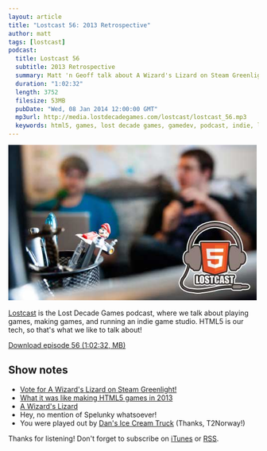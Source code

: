```yaml
---
layout: article
title: "Lostcast 56: 2013 Retrospective"
author: matt
tags: [lostcast]
podcast:
  title: Lostcast 56
  subtitle: 2013 Retrospective
  summary: Matt 'n Geoff talk about A Wizard's Lizard on Steam Greenlight, oh and all of 2013.
  duration: "1:02:32"
  length: 3752
  filesize: 53MB
  pubDate: "Wed, 08 Jan 2014 12:00:00 GMT"
  mp3url: http://media.lostdecadegames.com/lostcast/lostcast_56.mp3
  keywords: html5, games, lost decade games, gamedev, podcast, indie, lostcast
---
```

<div class="full-frame">
	<img alt="Lostcast gamedev podcast" src="/media/images/lostcast/splash.jpg" width="500" height="313">
</div>

[Lostcast](/lostcast/) is the Lost Decade Games podcast, where we talk about playing games, making games, and running an indie game studio. HTML5 is our tech, so that's what we like to talk about!

<a class="download-podcast" href="http://media.lostdecadegames.com/lostcast/lostcast_56.mp3">
	Download episode 56 (1:02:32, MB)
</a>

## Show notes

* [Vote for A Wizard's Lizard on Steam Greenlight!](http://steamcommunity.com/sharedfiles/filedetails/?id=205801629)
* [What it was like making HTML5 games in 2013](/what-2013-was-like-html5/)
* [A Wizard's Lizard](http://wizardslizard.com/)
* Hey, no mention of Spelunky whatsoever!
* You were played out by [Dan's Ice Cream Truck](http://ocremix.org/remix/OCR01429/) (Thanks, T2Norway!)

Thanks for listening! Don't forget to subscribe on [iTunes](http://itunes.apple.com/us/podcast/lostcast/id481950724) or [RSS](/lostcast.xml).

